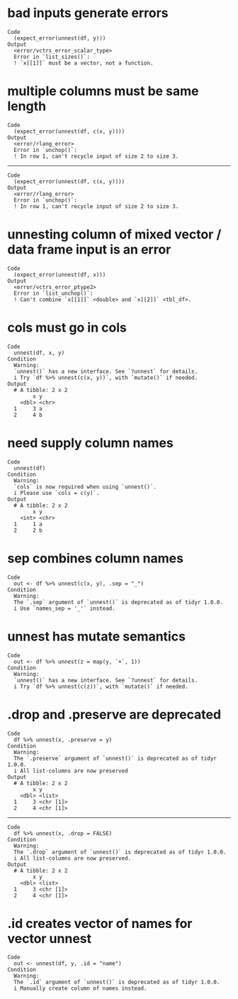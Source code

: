 # bad inputs generate errors

    Code
      (expect_error(unnest(df, y)))
    Output
      <error/vctrs_error_scalar_type>
      Error in `list_sizes()`:
      ! `x[[1]]` must be a vector, not a function.

# multiple columns must be same length

    Code
      (expect_error(unnest(df, c(x, y))))
    Output
      <error/rlang_error>
      Error in `unchop()`:
      ! In row 1, can't recycle input of size 2 to size 3.

---

    Code
      (expect_error(unnest(df, c(x, y))))
    Output
      <error/rlang_error>
      Error in `unchop()`:
      ! In row 1, can't recycle input of size 2 to size 3.

# unnesting column of mixed vector / data frame input is an error

    Code
      (expect_error(unnest(df, x)))
    Output
      <error/vctrs_error_ptype2>
      Error in `list_unchop()`:
      ! Can't combine `x[[1]]` <double> and `x[[2]]` <tbl_df>.

# cols must go in cols

    Code
      unnest(df, x, y)
    Condition
      Warning:
      `unnest()` has a new interface. See `?unnest` for details.
      i Try `df %>% unnest(c(x, y))`, with `mutate()` if needed.
    Output
      # A tibble: 2 x 2
            x y    
        <dbl> <chr>
      1     3 a    
      2     4 b    

# need supply column names

    Code
      unnest(df)
    Condition
      Warning:
      `cols` is now required when using `unnest()`.
      i Please use `cols = c(y)`.
    Output
      # A tibble: 2 x 2
            x y    
        <int> <chr>
      1     1 a    
      2     2 b    

# sep combines column names

    Code
      out <- df %>% unnest(c(x, y), .sep = "_")
    Condition
      Warning:
      The `.sep` argument of `unnest()` is deprecated as of tidyr 1.0.0.
      i Use `names_sep = '_'` instead.

# unnest has mutate semantics

    Code
      out <- df %>% unnest(z = map(y, `+`, 1))
    Condition
      Warning:
      `unnest()` has a new interface. See `?unnest` for details.
      i Try `df %>% unnest(c(z))`, with `mutate()` if needed.

# .drop and .preserve are deprecated

    Code
      df %>% unnest(x, .preserve = y)
    Condition
      Warning:
      The `.preserve` argument of `unnest()` is deprecated as of tidyr 1.0.0.
      i All list-columns are now preserved
    Output
      # A tibble: 2 x 2
            x y        
        <dbl> <list>   
      1     3 <chr [1]>
      2     4 <chr [1]>

---

    Code
      df %>% unnest(x, .drop = FALSE)
    Condition
      Warning:
      The `.drop` argument of `unnest()` is deprecated as of tidyr 1.0.0.
      i All list-columns are now preserved.
    Output
      # A tibble: 2 x 2
            x y        
        <dbl> <list>   
      1     3 <chr [1]>
      2     4 <chr [1]>

# .id creates vector of names for vector unnest

    Code
      out <- unnest(df, y, .id = "name")
    Condition
      Warning:
      The `.id` argument of `unnest()` is deprecated as of tidyr 1.0.0.
      i Manually create column of names instead.

